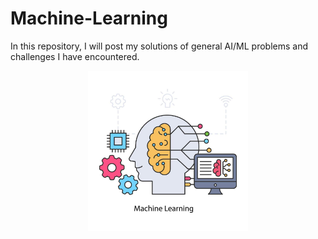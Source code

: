 # Machine-Learning

In this repository, I will post my solutions of general AI/ML problems and challenges I have encountered.

<p align="center">
  <img src="images/ml.jpg?raw=true" width="256">
</p>
